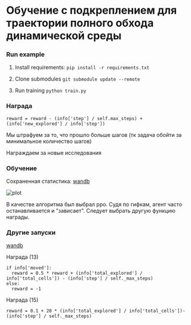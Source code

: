 # Обучение с подкреплением для траектории полного обхода динамической среды




### Run example

1. Install requirements:
`pip install -r requirements.txt`

2. Clone submodules
`git submodule update --remote`

3. Run training
`python train.py`

### Награда 
```
reward = reward - (info['step'] / self.max_steps) + (info['new_explored'] / info['step'])
```
Мы штрафуем за то, что прошло больше шагов (тк задача обойти за минимальное количество шагов)

Награждаем за новые исследования 
### Обучение

Сохраненная статистика: [wandb](https://wandb.ai/yumvolkova/ProdStory-Sensor/runs/7krriods?workspace=user-yumvolkova)

![plot](https://github.com/YUMVOLKOVA/ProdStory-Sensor/blob/main/gifs_179_a83c13bd630664dd33ca.gif)

В качестве алгоритма был выбрал ppo.
Судя по гифкам, агент часто останавливается и "зависает". Следует выбрать другую функцию награды.

### Другие запуски

[wandb](https://wandb.ai/yumvolkova/ProdStory-Sensor?workspace=user-yumvolkova)

Награда (13)

```
if info['moved']:
  reward = 0.5 * reward + (info['total_explored'] / info['total_cells']) - (info['step'] / self._max_steps)
else:
  reward = -1
```
Награда (15)

```
reward = 0.1 + 20 * (info['total_explored'] / info['total_cells'])- (info['step'] / self._max_steps)
```
